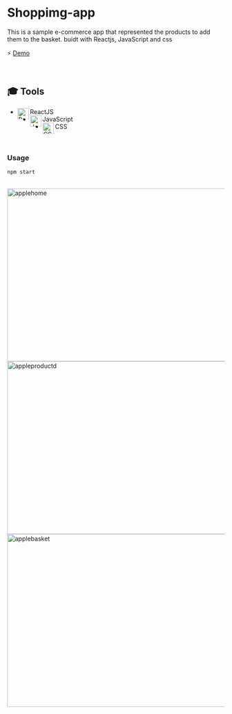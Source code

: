 # Shoppimg-app
 This is a sample e-commerce app that represented the products to add them to the basket. buidt with Reactjs, JavaScript and css 
 
⚡ [Demo](https://ecommerceshoppingapp.netlify.app/)




<br/>

## 🎓 Tools
* ReactJS <img align="left" alt="ReactJS" hover="ReactJS" width="26px" src="https://user-images.githubusercontent.com/53225954/125205128-17082380-e281-11eb-8ba5-e7d70965a4b8.png" />
* JavaScript <img align="left" alt="JavaScript" hover="JavaScript" width="26px" src="https://user-images.githubusercontent.com/53225954/125213824-45ebbd00-e2b4-11eb-8fcd-a261b9ce6dd2.png" />
* CSS <img align="left" alt="CSS" hover="CSS" width="26px" src="https://user-images.githubusercontent.com/53225954/125213884-9531ed80-e2b4-11eb-8217-746768343ffc.png" />
 
   

<br/>

### Usage

```
npm start
```
  

<br/>

<img align="left" alt="applehome" hover="applehomee" width="800px" height="400px" src="https://user-images.githubusercontent.com/53225954/125510200-2b5cd3ce-3d69-4502-908a-ad5e927048cf.jpg" />
<img align="left" alt="appleproductd" hover="appleproductd" width="800px" height="400px" src="https://user-images.githubusercontent.com/53225954/125510208-35ae6660-10b1-4ff4-a862-528919d51e9c.jpg" />
<img align="left" alt="applebasket" hover="applebasket" width="800px" height="400px" src="https://user-images.githubusercontent.com/53225954/125510220-a9417600-7218-4e12-a1c7-6be104f71177.jpg" />

